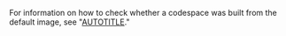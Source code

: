 For information on how to check whether a codespace was built from the default image, see "[AUTOTITLE](/codespaces/troubleshooting/troubleshooting-included-usage#storage-usage-for-your-base-dev-container)."
